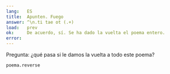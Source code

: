 ```yaml
---
lang:   ES
title:  Apunten. Fuego
answer: ^\n.ti tae ot (.+)
load:   prev
ok:     De acuerdo, sí. Se ha dado la vuelta el poema entero.
error:  
---
```


Pregunta: ¿qué pasa si le damos la vuelta a todo este poema?

    poema.reverse
